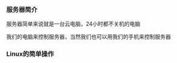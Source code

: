 ### 服务器简介

服务器简单来说就是一台云电脑，24小时都不关机的电脑

我们的电脑来控制服务器，当然我们也可以用我们的手机来控制服务器











### Linux的简单操作



